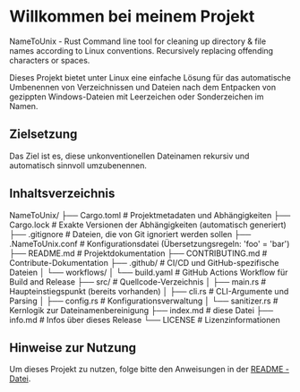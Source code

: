 # Willkommen bei meinem Projekt
NameToUnix - Rust Command line tool for cleaning up directory & file names according to Linux conventions. Recursively replacing offending characters or spaces.

Dieses Projekt bietet unter Linux eine einfache Lösung für das automatische Umbenennen von Verzeichnissen und Dateien nach dem Entpacken von gezippten Windows-Dateien mit Leerzeichen oder Sonderzeichen im Namen.

## Zielsetzung
Das Ziel ist es, diese unkonventionellen Dateinamen rekursiv und automatisch sinnvoll umzubenennen.

## Inhaltsverzeichnis

NameToUnix/
├── Cargo.toml               # Projektmetadaten und Abhängigkeiten
├── Cargo.lock               # Exakte Versionen der Abhängigkeiten (automatisch generiert)
├── .gitignore               # Dateien, die von Git ignoriert werden sollen
├── .NameToUnix.conf         # Konfigurationsdatei (Übersetzungsregeln: 'foo' = 'bar')
├── README.md                # Projektdokumentation
├── CONTRIBUTING.md          # Contribute-Dokumentation
├── .github/                 # CI/CD und GitHub-spezifische Dateien
│   └── workflows/
│       └── build.yaml       # GitHub Actions Workflow für Build and Release
├── src/                     # Quellcode-Verzeichnis
│   ├── main.rs              # Haupteinstiegspunkt (bereits vorhanden)
│   ├── cli.rs               # CLI-Argumente und Parsing
│   ├── config.rs            # Konfigurationsverwaltung
│   └── sanitizer.rs         # Kernlogik zur Dateinamenbereinigung
├── index.md                 # diese Datei
├── info.md                  # Infos über dieses Release
└── LICENSE                  # Lizenzinformationen

## Hinweise zur Nutzung
Um dieses Projekt zu nutzen, folge bitte den Anweisungen in der [README -Datei](README.md).

